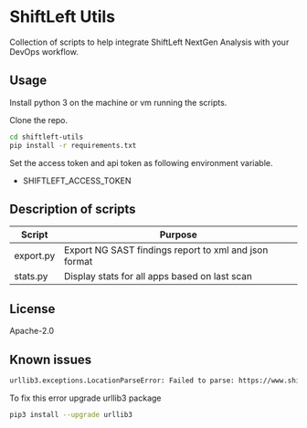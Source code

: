 # ShiftLeft Utils

Collection of scripts to help integrate ShiftLeft NextGen Analysis with your DevOps workflow.

## Usage

Install python 3 on the machine or vm running the scripts.

Clone the repo.

```bash
cd shiftleft-utils
pip install -r requirements.txt
```

Set the access token and api token as following environment variable.

- SHIFTLEFT_ACCESS_TOKEN

## Description of scripts

| Script    | Purpose                                               |
| --------- | ----------------------------------------------------- |
| export.py | Export NG SAST findings report to xml and json format |
| stats.py  | Display stats for all apps based on last scan         |

## License

Apache-2.0

## Known issues

```bash
urllib3.exceptions.LocationParseError: Failed to parse: https://www.shiftleft.io/api/v4/orgs/
```

To fix this error upgrade urllib3 package

```bash
pip3 install --upgrade urllib3
```

